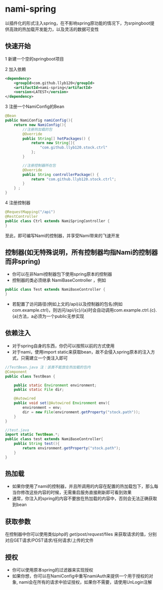 # nami-spring
以插件化的形式注入spring，在不影响spring原功能的情况下，为srpingboot提供高效的热加载开发能力，以及灵活的数据可变性

## 快速开始
1 新建一个空的springboot项目

2 加入依赖
```xml
<dependency>
    <groupId>com.github.llyb120</groupId>
    <artifactId>nami-spring</artifactId>
    <version>LATEST</version>
</dependency>
```

3 注册一个NamiConfig的Bean
```java
@Bean
public NamiConfig namiConfig(){
    return new NamiConfig(){
        //注册热加载的包
        @Override
        public String[] hotPackages() {
            return new String[]{
                "com.github.llyb120.stock.ctrl"
            };
        }

        //注册控制器所在包
        @Override
        public String controllerPackage() {
            return "com.github.llyb120.stock.ctrl";
        }
    } ;
}
```
4 注册控制器
```java
@RequestMapping("/api")
@RestController
public class Ctrl extends NamiSpringController {
}
``` 

至此，即可编写Nami的控制器，并享受Nami带来的飞速开发 

## 控制器(如无特殊说明，所有控制器均指Nami的控制器而非spring)
* 你可以在非Nami控制器包下使用spring原本的控制器
* 控制器的类必须继承 NamiBaseController ，例如
```java
public class Test extends NamiBaseController {
}
```
* 若配置了访问路径(例如上文的/api)以及控制器的包名(例如com.example.ctrl)，则访问/api/{c}/{a}时会自动调用com.example.ctrl.{c}.{a}方法，a必须为一个public无参实现

## 依赖注入
* 对于spring自身的东西，你仍可以按照以前的方式使用
* 对于nami，使用import static来获取bean，故不会侵入spring原本的注入方式，只需建立一个类注入即可
```java
//TestBean.java 注：该类不能放在热加载的包内
@Component
public class TestBean {

    public static Environment environment;
    public static File dir;

    @Autowired
    public void set(@Autowired Environment env){
        environment = env;
        dir = new File(environment.getProperty("stock.path"));
    }
}

//test.java
import static TestBean.*;
public class test extends NamiBaseController{
    public String test(){
        return environment.getProperty("stock.path");
    }   
}
```

## 热加载
* 如果你使用了nami的控制器，并且所调用的内容在配置的热加载包下，那么每当你修改这些内容的时候，无需重启服务直接刷新即可看到效果
* 通常，你注入的spring的内容不要放在热加载的内容中，否则会无法正确获取到bean

## 获取参数
在控制器中你可以使用类似php的 $get/$post/$request/$files 来获取请求的值，分别对应GET请求/POST请求/任何请求/上传的文件

## 授权
* 你可以使用原本spring的过滤器来实现授权
* 如果你想，你可以在NamiConfig中重写namiAuth来提供一个用于授权的对象, nami会在所有的请求中验证授权，如果你不需要，请使用UnLogin注解
